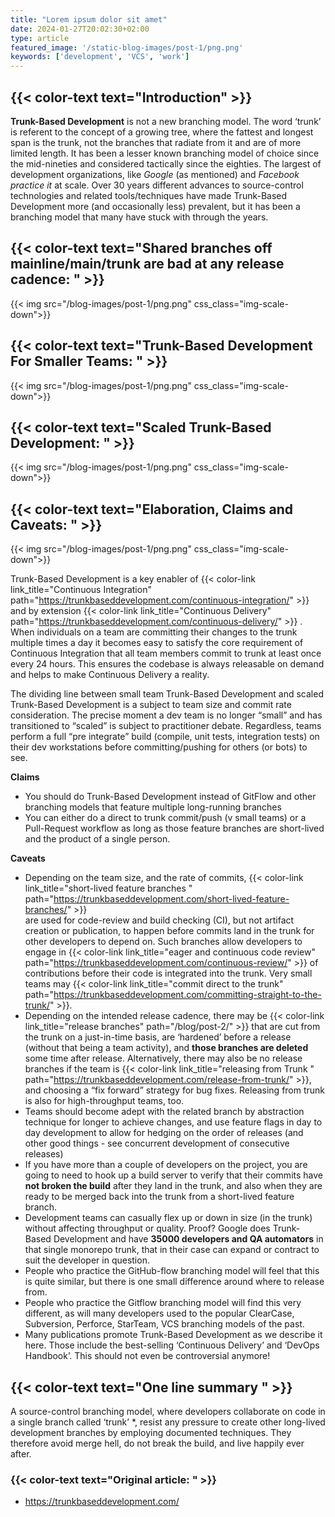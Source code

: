 ```yaml
---
title: "Lorem ipsum dolor sit amet"
date: 2024-01-27T20:02:30+02:00
type: article
featured_image: '/static-blog-images/post-1/png.png'
keywords: ['development', 'VCS', 'work']
---
```

## {{< color-text text="Introduction" >}}
   **Trunk-Based Development** is not a new branching model. The word ‘trunk’ is referent to the concept of a growing tree,
where the fattest and longest span is the trunk, not the branches that radiate from it and are of more limited length.
It has been a lesser known branching model of choice since the mid-nineties and considered tactically since the eighties.
The largest of development organizations, like _Google_ (as mentioned) and _Facebook practice it_ at scale.
Over 30 years different advances to source-control technologies and related tools/techniques 
have made Trunk-Based Development more (and occasionally less) prevalent,
but it has been a branching model that many have stuck with through the years.

## {{< color-text text="Shared branches off mainline/main/trunk are bad at any release cadence: " >}}
{{< img src="/blog-images/post-1/png.png" css_class="img-scale-down">}}

## {{< color-text text="Trunk-Based Development For Smaller Teams: " >}}
{{< img src="/blog-images/post-1/png.png" css_class="img-scale-down">}}

## {{< color-text text="Scaled Trunk-Based Development: " >}}
{{< img src="/blog-images/post-1/png.png" css_class="img-scale-down">}}

## {{< color-text text="Elaboration, Claims and Caveats: " >}}
{{< img src="/blog-images/post-1/png.png" css_class="img-scale-down">}}

Trunk-Based Development is a key enabler of
{{< color-link link_title="Continuous Integration" path="https://trunkbaseddevelopment.com/continuous-integration/" >}} 
and by extension {{< color-link link_title="Continuous Delivery" path="https://trunkbaseddevelopment.com/continuous-delivery/" >}} . 
When individuals on a team are committing their changes to the trunk multiple times a day it becomes easy to satisfy the core requirement of Continuous Integration
that all team members commit to trunk at least once every 24 hours. 
This ensures the codebase is always releasable on demand and helps to make Continuous Delivery a reality.

The dividing line between small team Trunk-Based Development and scaled Trunk-Based Development is a subject to team size 
and commit rate consideration. 
The precise moment a dev team is no longer “small” and has transitioned to “scaled” is subject to practitioner debate. 
Regardless, teams perform a full “pre integrate” build (compile, unit tests, integration tests) 
on their dev workstations before committing/pushing for others (or bots) to see.

**Claims**
* You should do Trunk-Based Development instead of GitFlow and other branching models that feature multiple long-running branches
* You can either do a direct to trunk commit/push (v small teams) or a Pull-Request workflow as long as those feature branches are short-lived and the product of a single person.

**Caveats**
* Depending on the team size, and the rate of commits, {{< color-link link_title="short-lived feature branches " path="https://trunkbaseddevelopment.com/short-lived-feature-branches/" >}}  
  are used for code-review and build checking (CI), 
  but not artifact creation or publication, to happen before commits land in the trunk for other developers to depend on.
  Such branches allow developers to engage in {{< color-link link_title="eager and continuous code review" path="https://trunkbaseddevelopment.com/continuous-review/" >}} 
  of contributions before their code is integrated into the trunk. 
  Very small teams may {{< color-link link_title="commit direct to the trunk" path="https://trunkbaseddevelopment.com/committing-straight-to-the-trunk/" >}}.
* Depending on the intended release cadence, there may be {{< color-link link_title="release branches" path="/blog/post-2/" >}}
  that are cut from the trunk on a just-in-time basis, are ‘hardened’ before a release (without that being a team activity),
  and **those branches are deleted** some time after release. 
  Alternatively, there may also be no release branches if the team is {{< color-link link_title="releasing from Trunk " path="https://trunkbaseddevelopment.com/release-from-trunk/" >}}, 
  and choosing a “fix forward” strategy for bug fixes. 
  Releasing from trunk is also for high-throughput teams, too.
* Teams should become adept with the related branch by abstraction technique for longer to achieve changes, 
  and use feature flags in day to day development to allow for hedging on the order of releases 
  (and other good things - see concurrent development of consecutive releases)
* If you have more than a couple of developers on the project, 
  you are going to need to hook up a build server to verify that their commits have **not broken the build** after they land in the trunk,
  and also when they are ready to be merged back into the trunk from a short-lived feature branch.
* Development teams can casually flex up or down in size (in the trunk) without affecting throughput or quality.
  Proof? Google does Trunk-Based Development and have **35000 developers and QA automators** in that single monorepo trunk, 
  that in their case can expand or contract to suit the developer in question.
* People who practice the GitHub-flow branching model will feel that this is quite similar, 
  but there is one small difference around where to release from.
* People who practice the Gitflow branching model will find this very different, 
  as will many developers used to the popular ClearCase, Subversion, Perforce, StarTeam, VCS branching models of the past.
* Many publications promote Trunk-Based Development as we describe it here. 
  Those include the best-selling ‘Continuous Delivery’ and ‘DevOps Handbook’. 
  This should not even be controversial anymore!


## {{< color-text text="One line summary " >}}

A source-control branching model, where developers collaborate on code in a single branch called ‘trunk’ *, resist any pressure to create other long-lived development branches by employing documented techniques. They therefore avoid merge hell, do not break the build, and live happily ever after.

### {{< color-text text="Original article: " >}}
* https://trunkbaseddevelopment.com/
